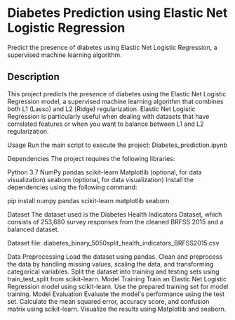 # Diabetes Prediction using Elastic Net Logistic Regression

Predict the presence of diabetes using Elastic Net Logistic Regression, a supervised machine learning algorithm.

## Description

This project predicts the presence of diabetes using the Elastic Net Logistic Regression model, a supervised machine learning algorithm that combines both L1 (Lasso) and L2 (Ridge) regularization. Elastic Net Logistic Regression is particularly useful when dealing with datasets that have correlated features or when you want to balance between L1 and L2 regularization.

Usage
Run the main script to execute the project:
Diabetes_prediction.ipynb

Dependencies
The project requires the following libraries:

Python 3.7
NumPy
pandas
scikit-learn
Matplotlib (optional, for data visualization)
seaborn (optional, for data visualization)
Install the dependencies using the following command:

pip install numpy pandas scikit-learn matplotlib seaborn

Dataset
The dataset used is the Diabetes Health Indicators Dataset, which consists of 253,680 survey responses from the cleaned BRFSS 2015 and a balanced dataset.

Dataset file: diabetes_binary_5050split_health_indicators_BRFSS2015.csv

Data Preprocessing
Load the dataset using pandas.
Clean and preprocess the data by handling missing values, scaling the data, and transforming categorical variables.
Split the dataset into training and testing sets using train_test_split from scikit-learn.
Model Training
Train an Elastic Net Logistic Regression model using scikit-learn.
Use the prepared training set for model training.
Model Evaluation
Evaluate the model's performance using the test set.
Calculate the mean squared error, accuracy score, and confusion matrix using scikit-learn.
Visualize the results using Matplotlib and seaborn.
